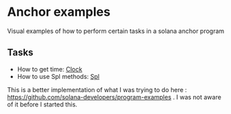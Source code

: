 # Anchor examples 
Visual examples of how to perform certain tasks in a solana anchor program 

## Tasks 
- How to get time: [Clock](programs/clock)
- How to use Spl methods: [Spl](programs/spl)

This is a better implementation of what I was trying to do here : https://github.com/solana-developers/program-examples . I was not aware of it before I started this.